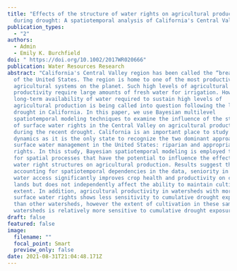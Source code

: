 ```yaml
---
title: "Effects of the structure of water rights on agricultural production
  during drought: A spatiotemporal analysis of California's Central Valley"
publication_types:
  - "2"
authors:
  - Admin
  - Emily K. Burchfield
doi: " https://doi.org/10.1002/2017WR020666"
publication: Water Resources Research
abstract: "California's Central Valley region has been called the “bread-basket”
  of the United States. The region is home to one of the most productive
  agricultural systems on the planet. Such high levels of agricultural
  productivity require large amounts of fresh water for irrigation. However, the
  long-term availability of water required to sustain high levels of
  agricultural production is being called into question following the latest
  drought in California. In this paper, we use Bayesian multilevel
  spatiotemporal modeling techniques to examine the influence of the structure
  of surface water rights in the Central Valley on agricultural production
  during the recent drought. California is an important place to study these
  dynamics as it is the only state to recognize the two dominant approaches to
  surface water management in the United States: riparian and appropriative
  rights. In this study, Bayesian spatiotemporal modeling is employed to account
  for spatial processes that have the potential to influence the effects of
  water right structures on agricultural production. Results suggest that, after
  accounting for spatiotemporal dependencies in the data, seniority in surface
  water access significantly improves crop health and productivity on cultivated
  lands but does not independently affect the ability to maintain cultivated
  extent. In addition, agricultural productivity in watersheds with more junior
  surface water rights shows less sensitivity to cumulative drought exposure
  than other watersheds, however the extent of cultivation in these same
  watersheds is relatively more sensitive to cumulative drought exposure."
draft: false
featured: false
image:
  filename: ""
  focal_point: Smart
  preview_only: false
date: 2021-08-31T21:04:48.171Z
---
```

